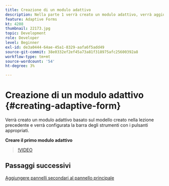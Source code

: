 ```yaml
---
title: Creazione di un modulo adattivo
description: Nella parte 1 verrà creato un modulo adattivo, verrà aggiunta e configurata una barra degli strumenti con i pulsanti appropriati.
feature: Adaptive Forms
kt: 4208
thumbnail: 22173.jpg
topic: Development
role: Developer
level: Beginner
exl-id: de3a0444-64ae-45a1-8329-aafa6f5add49
source-git-commit: 38e0332ef2ef45a73a81f318975afc25600392a8
workflow-type: tm+mt
source-wordcount: '54'
ht-degree: 3%

---
```


# Creazione di un modulo adattivo {#creating-adaptive-form}

Verrà creato un modulo adattivo basato sul modello creato nella lezione precedente e verrà configurata la barra degli strumenti con i pulsanti appropriati.

**Creare il primo modulo adattivo**

>[!VIDEO](https://video.tv.adobe.com/v/22173?quality=12&learn=on)

## Passaggi successivi

[Aggiungere pannelli secondari al pannello principale](./configuring-root-panel-and-adding-child-panels.md)
